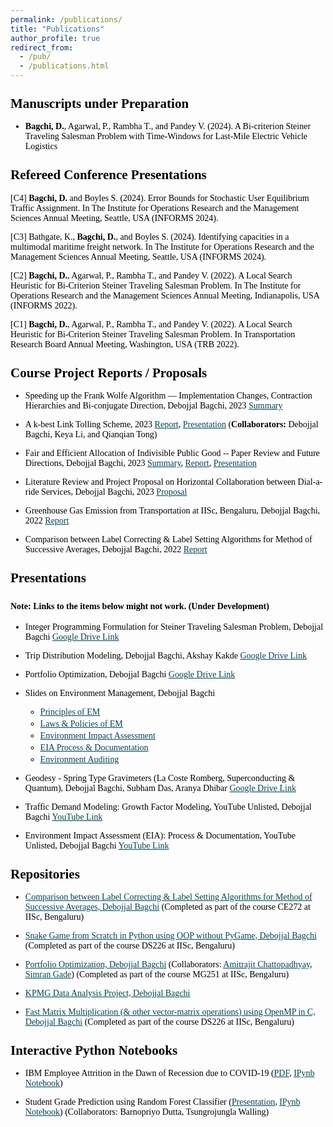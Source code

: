 ```yaml
---
permalink: /publications/
title: "Publications"
author_profile: true
redirect_from: 
  - /pub/
  - /publications.html
---
```


<style>
    body {
        font-family: "Times New Roman", Times, serif;
        font-size: 14px;
        color: #000;
    }
    a {
        color: #014552;
    }
    h1, h2, h3, h4, h5, h6 {
        margin-top: 24px;
        margin-bottom: 16px;
        font-weight: 600;
        line-height: 1.25;
    }
    ul, ol {
        margin-bottom: 6px;
    }
    li {
        margin-bottom: 3px;
    }
</style>

## Manuscripts under Preparation 

- **Bagchi, D.**, Agarwal, P., Rambha T., and Pandey V. (2024). A Bi-criterion Steiner Traveling Salesman Problem with Time-Windows for Last-Mile Electric Vehicle Logistics

## Refereed Conference Presentations

[C4] **Bagchi, D.** and Boyles S. (2024). Error Bounds for Stochastic User Equilibrium Traffic Assignment. In The Institute for Operations Research and the Management Sciences Annual Meeting, Seattle, USA (INFORMS 2024).

[C3] Bathgate, K., **Bagchi, D.**, and Boyles S. (2024). Identifying capacities in a multimodal maritime freight network. In The Institute for Operations Research and the Management Sciences Annual Meeting, Seattle, USA (INFORMS 2024).

[C2] **Bagchi, D.**, Agarwal, P., Rambha T., and Pandey V. (2022). A Local Search Heuristic for Bi-Criterion Steiner Traveling Salesman Problem. In The Institute for Operations Research and the Management Sciences Annual Meeting, Indianapolis, USA (INFORMS 2022).

[C1] **Bagchi, D.**, Agarwal, P., Rambha T., and Pandey V. (2022). A Local Search Heuristic for Bi-Criterion Steiner Traveling Salesman Problem. In Transportation Research Board Annual Meeting, Washington, USA (TRB 2022).

## Course Project Reports / Proposals

- Speeding up the Frank Wolfe Algorithm — Implementation Changes, Contraction Hierarchies and Bi-conjugate Direction, Debojjal Bagchi, 2023 [Summary](/files/Speeding%20up%20the%20Frank%20Wolfe%20Algorithm%20---%20Implementation%20changes,%20Contraction%20Hierarchies%20and%20Bi-conjugate%20direction.pdf)

- A k-best Link Tolling Scheme, 2023 [Report](/files/tolling_scheme_report.pdf), [Presentation](/files/tolling_Scheme.pdf) (**Collaborators:** Debojjal Bagchi, Keya Li, and Qianqian Tong)

- Fair and Efficient Allocation of Indivisible Public Good -- Paper Review and Future Directions, Debojjal Bagchi, 2023 [Summary](/files/gmtd_summary.pdf), [Report](/files/gmtf_report.pdf), [Presentation](/files/gmtd_ppt.pdf)

- Literature Review and Project Proposal on Horizontal Collaboration between Dial-a-ride Services, Debojjal Bagchi, 2023 [Proposal](/files/NYU_Proposal.pdf)

- Greenhouse Gas Emission from Transportation at IISc, Bengaluru, Debojjal Bagchi, 2022 [Report](/files/IISC_TRANSPORTATION_GHG_EMISSION.pdf)

- Comparison between Label Correcting & Label Setting Algorithms for Method of Successive Averages, Debojjal Bagchi, 2022 [Report](/files/MSAFW.pdf)

## Presentations

#### Note: Links to the items below might not work. (Under Development)

- Integer Programming Formulation for Steiner Traveling Salesman Problem, Debojjal Bagchi [Google Drive Link](https://drive.google.com/file/d/17kLVYwvRRiBj6FfLI1aHA8At3c-GN4gn/view?usp=sharing)

- Trip Distribution Modeling, Debojjal Bagchi, Akshay Kakde [Google Drive Link](https://drive.google.com/file/d/17ijibP1J4DMYXCinSeSG3hDukZJ7hAoy/view?usp=sharing)

- Portfolio Optimization, Debojjal Bagchi [Google Drive Link](https://drive.google.com/file/d/17jYD2jRivPkFBxAKIi1dBjRPFw9WAKUP/view?usp=sharing)

- Slides on Environment Management, Debojjal Bagchi 
    - [Principles of EM](https://drive.google.com/file/d/18DeBJKVJZFErYQpMiCaIRxC3OJXD4grS/view?usp=sharing) 
    - [Laws & Policies of EM](https://drive.google.com/file/d/18E3B2x8K5r9GeNtKnU0MQdlw6beYYJcu/view?usp=sharing)
    - [Environment Impact Assessment](https://drive.google.com/file/d/18EAArSDbUcuYoNHCmhB8W7VSDaahTtjw/view?usp=sharing)
    - [EIA Process & Documentation](https://drive.google.com/file/d/18EidGsSQ5FB8bzqujNmB7YtIcuodFDn0/view?usp=sharing)
    - [Environment Auditing](https://drive.google.com/file/d/18FjULQifEUnqxshfeCDg1qHrR3-BBEpf/view?usp=sharing)

- Geodesy - Spring Type Gravimeters (La Coste Romberg, Superconducting & Quantum), Debojjal Bagchi, Subham Das, Aranya Dhibar [Google Drive Link](https://drive.google.com/file/d/1SvSIn3dB3ZrOhtQbM3gwLNqL4CG0WnNJ/view?usp=sharing)

- Traffic Demand Modeling: Growth Factor Modeling, YouTube Unlisted, Debojjal Bagchi [YouTube Link](https://youtu.be/l3qOH2LagAI)

- Environment Impact Assessment (EIA): Process & Documentation, YouTube Unlisted, Debojjal Bagchi [YouTube Link](https://youtu.be/zbwz0avpth4)

## Repositories

- [Comparison between Label Correcting & Label Setting Algorithms for Method of Successive Averages, Debojjal Bagchi](https://github.com/debojjalb/MSA-) (Completed as part of the course CE272 at IISc, Bengaluru)

- [Snake Game from Scratch in Python using OOP without PyGame, Debojjal Bagchi](https://github.com/debojjalb/Snake_Game) (Completed as part of the course DS226 at IISc, Bengaluru)

- [Portfolio Optimization, Debojjal Bagchi](https://github.com/debojjalb/portfolio-optimisation) (Collaborators: [Amitrajit Chattopadhyay](https://www.linkedin.com/in/amitrajit-c/), [Simran Gade](https://www.linkedin.com/in/simrangade/)) (Completed as part of the course MG251 at IISc, Bengaluru)

- [KPMG Data Analysis Project, Debojjal Bagchi](https://github.com/debojjalb/KPMG)

- [Fast Matrix Multiplication (& other vector-matrix operations) using OpenMP in C, Debojjal Bagchi](https://github.com/debojjalb/OpenMP_MatrixMult) (Completed as part of the course DS226 at IISc, Bengaluru)

## Interactive Python Notebooks

- IBM Employee Attrition in the Dawn of Recession due to COVID-19 ([PDF](https://drive.google.com/file/d/17kX1egT9lEVwGswV6M6VNpr3hJ--wSwY/view?usp=sharing), [IPynb Notebook](https://github.com/debojjalb/IBM_Employee_Attrition/blob/master/IBM_ATTRITION_SummerAnalytics.ipynb))

- Student Grade Prediction using Random Forest Classifier ([Presentation](https://github.com/debojjalb/grade_prediction/blob/main/DS226_Powerpoint_Barnopriyos_team.pdf), [IPynb Notebook](https://github.com/debojjalb/grade_prediction/blob/main/DS226_Project_TW_BD_DB%281%29.ipynb)) (Collaborators: Barnopriyo Dutta, Tsungrojungla Walling)
